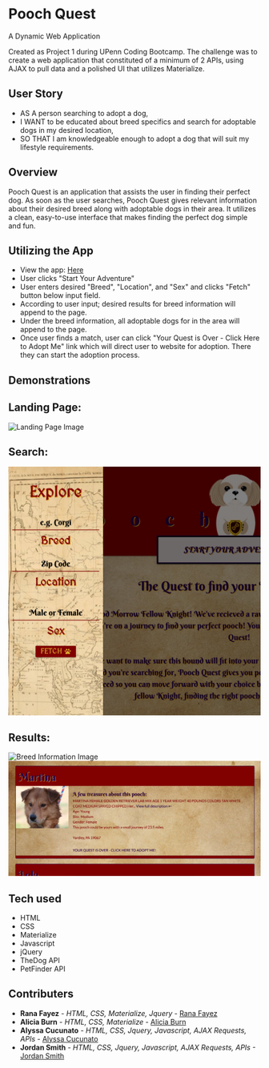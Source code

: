 # Pooch Quest

A Dynamic Web Application

Created as Project 1 during UPenn Coding Bootcamp. The challenge was to create a web application that constituted of a minimum of 2 APIs, using AJAX to pull data and a polished UI that utilizes Materialize.

## User Story

- AS A person searching to adopt a dog,
- I WANT to be educated about breed specifics and search for adoptable dogs in my desired location,
- SO THAT I am knowledgeable enough to adopt a dog that will suit my lifestyle requirements.

## Overview

Pooch Quest is an application that assists the user in finding their perfect dog. As soon as the user searches, Pooch Quest gives relevant information about their desired breed along with adoptable dogs in their area. It utilizes a clean, easy-to-use interface that makes finding the perfect dog simple and fun.

## Utilizing the App

- View the app: [Here](https://acucunato.github.io/pooch-quest/ "Here")
- User clicks "Start Your Adventure"
- User enters desired "Breed", "Location", and "Sex" and clicks "Fetch" button below input field.
- According to user input; desired results for breed information will append to the page.
- Under the breed information, all adoptable dogs for in the area will append to the page.
- Once user finds a match, user can click "Your Quest is Over - Click Here to Adopt Me" link which will direct user to website for adoption. There they can start the adoption process.

## Demonstrations

## Landing Page:

![Landing Page Image](assets/img/landingpage.png "Landing Page")

## Search:

![Search Image](assets/img/search.png "Search")

## Results:

![Breed Information Image](assets/img/breedinfo.png "Breed Information")
![Adoptable Dogs Image](assets/img/adoptabledog.png "Adoptable Dogs")

## Tech used

- HTML
- CSS
- Materialize
- Javascript
- jQuery
- TheDog API
- PetFinder API

## Contributers

- **Rana Fayez** - *HTML, CSS, Materialize, Jquery* - [Rana Fayez](https://github.com/tagine "Rana Fayez")
- **Alicia Burn** - *HTML, CSS, Materialize* - [Alicia Burn](https://github.com/AliciaBurn "Alicia Burn")
- **Alyssa Cucunato** - *HTML, CSS, Jquery, Javascript, AJAX Requests, APIs* - [Alyssa Cucunato](https://github.com/acucunato/pooch-quest "Alyssa Cucunato")
- **Jordan Smith** - *HTML, CSS, Jquery, Javascript, AJAX Requests, APIs* -[Jordan Smith](https://github.com/jsmithxyz "Jordan Smith")

